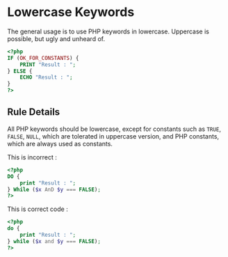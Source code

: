 <!-- Good Practices -->
# Lowercase Keywords

The general usage is to use PHP keywords in lowercase. Uppercase is possible, but ugly and unheard of. 

```php
<?php
IF (OK_FOR_CONSTANTS) {
	PRINT "Result : ";
} ELSE {
	ECHO "Result : ";
}
?>
```

## Rule Details

All PHP keywords should be lowercase, except for constants such as `TRUE`, `FALSE`, `NULL`, which are tolerated in uppercase version, and PHP constants, which are always used as constants.

This is incorrect : 

```php
<?php
DO {
	print "Result : ";
} While ($x AnD $y === FALSE);
?>
```

This is correct code : 

```php
<?php
do {
	print "Result : ";
} while ($x and $y === FALSE);
?>
```




